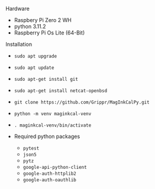 Hardware
- Raspbery Pi Zero 2 WH
- python 3.11.2
- Raspberry Pi Os Lite (64-Bit)

Installation
- `sudo apt upgrade`
- `sudo apt update`
- `sudo apt-get install git`
- `sudo apt-get install netcat-openbsd`
- `git clone https://github.com/Grippr/MagInkCalPy.git`
- `python -m venv maginkcal-venv`
- `. maginkcal-venv/bin/activate`

- Required python packages
    - `pytest`
    - `json5`
    - `pytz`
    - `google-api-python-client`
    - `google-auth-httplib2`
    - `google-auth-oauthlib`